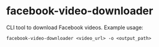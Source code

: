 # facebook-video-downloader

CLI tool to download Facebook videos. Example usage:

```
facebook-video-downloader <video_url> -o <output_path>
```